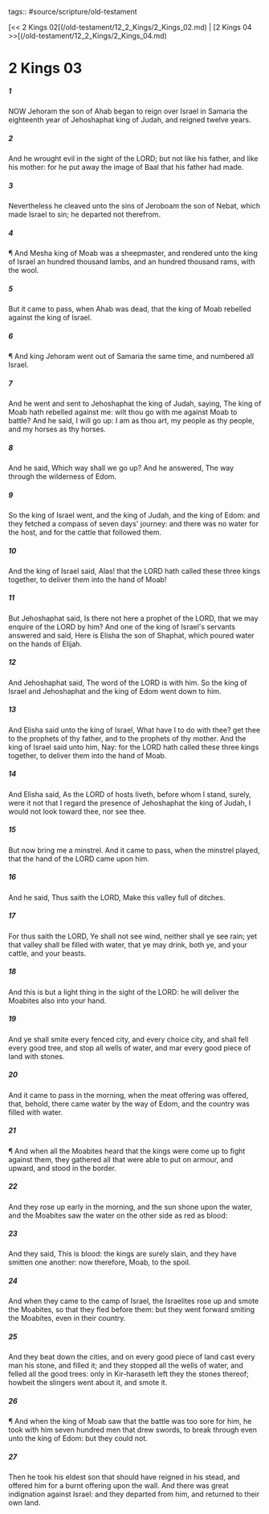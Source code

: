 tags:: #source/scripture/old-testament

[<< 2 Kings 02[(/old-testament/12_2_Kings/2_Kings_02.md) | [2 Kings 04 >>[(/old-testament/12_2_Kings/2_Kings_04.md)

# 2 Kings 03

##### 1

NOW Jehoram the son of Ahab began to reign over Israel in Samaria the eighteenth year of Jehoshaphat king of Judah, and reigned twelve years.

##### 2

And he wrought evil in the sight of the LORD; but not like his father, and like his mother: for he put away the image of Baal that his father had made.

##### 3

Nevertheless he cleaved unto the sins of Jeroboam the son of Nebat, which made Israel to sin; he departed not therefrom.

##### 4

¶ And Mesha king of Moab was a sheepmaster, and rendered unto the king of Israel an hundred thousand lambs, and an hundred thousand rams, with the wool.

##### 5

But it came to pass, when Ahab was dead, that the king of Moab rebelled against the king of Israel.

##### 6

¶ And king Jehoram went out of Samaria the same time, and numbered all Israel.

##### 7

And he went and sent to Jehoshaphat the king of Judah, saying, The king of Moab hath rebelled against me: wilt thou go with me against Moab to battle? And he said, I will go up: I am as thou art, my people as thy people, and my horses as thy horses.

##### 8

And he said, Which way shall we go up? And he answered, The way through the wilderness of Edom.

##### 9

So the king of Israel went, and the king of Judah, and the king of Edom: and they fetched a compass of seven days' journey: and there was no water for the host, and for the cattle that followed them.

##### 10

And the king of Israel said, Alas! that the LORD hath called these three kings together, to deliver them into the hand of Moab!

##### 11

But Jehoshaphat said, Is there not here a prophet of the LORD, that we may enquire of the LORD by him? And one of the king of Israel's servants answered and said, Here is Elisha the son of Shaphat, which poured water on the hands of Elijah.

##### 12

And Jehoshaphat said, The word of the LORD is with him. So the king of Israel and Jehoshaphat and the king of Edom went down to him.

##### 13

And Elisha said unto the king of Israel, What have I to do with thee? get thee to the prophets of thy father, and to the prophets of thy mother. And the king of Israel said unto him, Nay: for the LORD hath called these three kings together, to deliver them into the hand of Moab.

##### 14

And Elisha said, As the LORD of hosts liveth, before whom I stand, surely, were it not that I regard the presence of Jehoshaphat the king of Judah, I would not look toward thee, nor see thee.

##### 15

But now bring me a minstrel. And it came to pass, when the minstrel played, that the hand of the LORD came upon him.

##### 16

And he said, Thus saith the LORD, Make this valley full of ditches.

##### 17

For thus saith the LORD, Ye shall not see wind, neither shall ye see rain; yet that valley shall be filled with water, that ye may drink, both ye, and your cattle, and your beasts.

##### 18

And this is but a light thing in the sight of the LORD: he will deliver the Moabites also into your hand.

##### 19

And ye shall smite every fenced city, and every choice city, and shall fell every good tree, and stop all wells of water, and mar every good piece of land with stones.

##### 20

And it came to pass in the morning, when the meat offering was offered, that, behold, there came water by the way of Edom, and the country was filled with water.

##### 21

¶ And when all the Moabites heard that the kings were come up to fight against them, they gathered all that were able to put on armour, and upward, and stood in the border.

##### 22

And they rose up early in the morning, and the sun shone upon the water, and the Moabites saw the water on the other side as red as blood:

##### 23

And they said, This is blood: the kings are surely slain, and they have smitten one another: now therefore, Moab, to the spoil.

##### 24

And when they came to the camp of Israel, the Israelites rose up and smote the Moabites, so that they fled before them: but they went forward smiting the Moabites, even in their country.

##### 25

And they beat down the cities, and on every good piece of land cast every man his stone, and filled it; and they stopped all the wells of water, and felled all the good trees: only in Kir-haraseth left they the stones thereof; howbeit the slingers went about it, and smote it.

##### 26

¶ And when the king of Moab saw that the battle was too sore for him, he took with him seven hundred men that drew swords, to break through even unto the king of Edom: but they could not.

##### 27

Then he took his eldest son that should have reigned in his stead, and offered him for a burnt offering upon the wall. And there was great indignation against Israel: and they departed from him, and returned to their own land.
